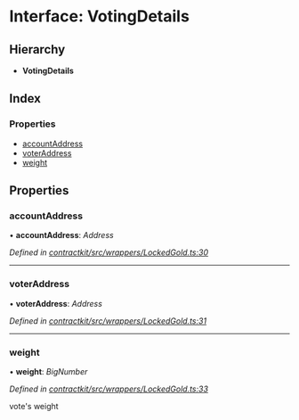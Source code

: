 # Interface: VotingDetails

## Hierarchy

* **VotingDetails**

## Index

### Properties

* [accountAddress](_wrappers_lockedgold_.votingdetails.md#accountaddress)
* [voterAddress](_wrappers_lockedgold_.votingdetails.md#voteraddress)
* [weight](_wrappers_lockedgold_.votingdetails.md#weight)

## Properties

###  accountAddress

• **accountAddress**: *Address*

*Defined in [contractkit/src/wrappers/LockedGold.ts:30](https://github.com/medhak1/celo-monorepo/blob/master/packages/sdk/contractkit/src/wrappers/LockedGold.ts#L30)*

___

###  voterAddress

• **voterAddress**: *Address*

*Defined in [contractkit/src/wrappers/LockedGold.ts:31](https://github.com/medhak1/celo-monorepo/blob/master/packages/sdk/contractkit/src/wrappers/LockedGold.ts#L31)*

___

###  weight

• **weight**: *BigNumber*

*Defined in [contractkit/src/wrappers/LockedGold.ts:33](https://github.com/medhak1/celo-monorepo/blob/master/packages/sdk/contractkit/src/wrappers/LockedGold.ts#L33)*

vote's weight
